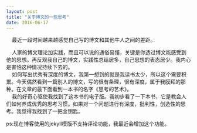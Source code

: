 ```yaml
---
layout: post
title: "关于博文的一些思考"
date: 2016-06-17
---
```


   
&nbsp;&nbsp;&nbsp;&nbsp;最近一段时间越来越感觉自己写的博文和其他牛人之间的差距。  

&nbsp;&nbsp;&nbsp;&nbsp;人家的博文理论加实践，而且可以说的通俗易懂，关键是你透过博文能感受到他的思想。再反观我自己的博文，实践性总结居多，自己思想的表态居少。我内心是害怕这种情况持续下去的。   
&nbsp;&nbsp;&nbsp;&nbsp;如何写出优秀有深度的博文，我第一想到的就是我读书太少，所以这个需要积累。今天偶然看到一篇别人的博文，写的很有条理，很有深度，属于我膜拜的那种。在文章的最下面看到一本书的名字《思考的艺术》。     
&nbsp;&nbsp;&nbsp;&nbsp;我的好奇心驱使我找到了这本书的电子版。我初步看了一下本书，它是教会人们如何养成优秀的思考习惯。如果对一个问题进行有深度，批判性，创造性的思考。我觉得我找到了一把金钥匙。   

ps:现在博客使用的jekyll模版不支持评论功能，我最近会增加这个功能。